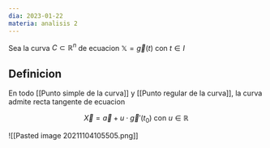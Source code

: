 ```yaml
---
dia: 2023-01-22
materia: analisis 2
---
```

Sea la curva $C \subset \mathbb{R}^n$ de ecuacion $\mathbb{X}=\vec{g}(t)$ con $t \in I$

## Definicion
En todo [[Punto simple de la curva]] y [[Punto regular de la curva]], la curva admite recta tangente de ecuacion

$$ \vec{X} = \vec{a} + u \cdot \vec{g}'(t_0) \text{ con } u \in \mathbb{R} $$

![[Pasted image 20211104105505.png]]

